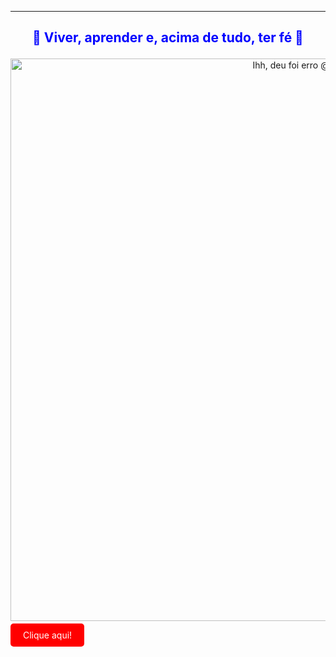 ---
## <p style="color:blue; text-align:center;">**🙌 Viver, aprender e, acima de tudo, ter fé 🙌**</p>

<p align="center">
  <img src="https://www.icegif.com/wp-content/uploads/2022/09/icegif-1190.gif" width="900" alt="Ihh, deu foi erro @_@">
</p>

<a href="https://media.giphy.com/media/3o7TKMt1VVNkHV2PaE/giphy.gif" 
   style="background-color:red; color:white; padding:10px 20px; text-decoration:none; border-radius:5px;">
   Clique aqui!
</a>
